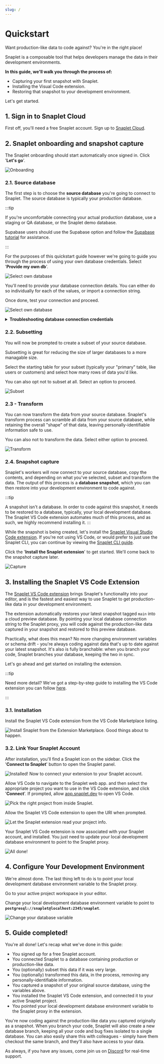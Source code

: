 ```yaml
---
slug: /
---
```


# Quickstart

Want production-like data to code against? You're in the right place!

Snaplet is a composable tool that helps developers manage the data in their development environments.

**In this guide, we'll walk you through the process of:**
* Capturing your first snapshot with Snaplet.
* Installing the Visual Code extension.
* Restoring that snapshot to your development environment.

Let's get started.

## 1. Sign in to Snaplet Cloud
First off, you'll need a free Snaplet account. Sign up to [Snaplet Cloud](https://app.snaplet.dev).

## 2. Snaplet onboarding and snapshot capture

The Snaplet onboarding should start automatically once signed in. Click '**Let's go**'.

![Onboarding](/img/quickstart/01.png)

### 2.1. Source database

The first step is to choose the **source database** you're going to connect to Snaplet. The source database is typically your production database.

:::tip

If you're uncomfortable connecting your actual production database, use a staging or QA database, or the Snaplet demo database.

Supabase users should use the Supabase option and follow the [Supabase tutorial](/tutorials/supabase-clone-environments) for assistance.

:::

For the purposes of this quickstart guide however we're going to guide you through the process of using your own database credentials. Select '**Provide my own db**'.

![Select own database](/img/quickstart/02.png)

You'll need to provide your database connection details. You can either do so individually for each of the values, or import a connection string.

Once done, test your connection and proceed.

![Select own database](/img/quickstart/03.png)

<details>
  <summary><b>Troubleshooting database connection credentials</b></summary>
  <div>
    <div>Database connection strings can be tricky because of how URI encoding is handled. If you're experiencing errors you should refer to the <a href="/references/connection-strings/">Connection String guide</a>. Prisma also has a great reference guide on <a href="https://www.prisma.io/dataguide/postgresql/short-guides/connection-uris">URI encoding</a>.
        </div>
        <br/>
     </div>
</details>

### 2.2. Subsetting

You will now be prompted to create a subset of your source database.

Subsetting is great for reducing the size of larger databases to a more managable size.

Select the starting table for your subset (typically your "primary" table, like users or customers) and select how many rows of data you'd like.

You can also opt not to subset at all. Select an option to proceed.

![Subset](/img/quickstart/04.png)

### 2.3 - Transform

You can now transform the data from your source database. Snaplet's transform process can scramble all data from your source database, while retaining the overall "shape" of that data, leaving personally-identifiable information safe to use.

You can also not to transform the data. Select either option to proceed.

![Transform](/img/quickstart/05.png)

### 2.4. Snapshot capture

Snaplet's workers will now connect to your source database, copy the contents, and depending on what you've selected, subset and transform the data. The output of this process is a **database snapshot**, which you can then restore into your development environment to code against.

:::tip

A snapshot isn't a database. In order to code against this snapshot, it needs to be restored to a database, typically, your local development database. The Snaplet VS Code extension automates much of this process, and as such, we highly recommend installing it.
:::

While the snapshot is being created, let's install the [Snaplet Visual Studio Code extension](https://marketplace.visualstudio.com/items?itemName=snaplet.snaplet-vscode). If you're not using VS Code, or would prefer to just use the Snaplet CLI, you can continue by viewing the [Snaplet CLI guide](/getting-started/start-here#installing-the-cli).

Click the '**Install the Snaplet extension**' to get started. We'll come back to the snapshot capture later.

![Capture](/img/quickstart/06.png)

## 3. Installing the Snaplet VS Code Extension

The [Snaplet VS Code extension](https://marketplace.visualstudio.com/items?itemName=snaplet.snaplet-vscode) brings Snaplet's functionality into your editor, and is the fastest and easiest way to use Snaplet to get production-like data in your development environment.

The extension automatically restores your latest snapshot tagged `main` into a cloud preview database. By pointing your local database connection string to the Snaplet proxy, you will code against the production-like data captured in your snapshot and restored to this preview database.

Practically, what does this mean? No more changing environment variables or schema drift - you're always coding against data that's up to date against your latest snapshot. It's also is fully branchable: when you branch your code, Snaplet branches your database, keeping the two in sync.

Let's go ahead and get started on installing the extension.

:::tip

Need more detail? We've got a step-by-step guide to installing the VS Code extension you can follow [here](/guides/visual-studio-code-extension).

:::

### 3.1. Installation

 Install the Snaplet VS Code extension from the VS Code Marketplace listing.

 ![Install Snaplet from the Extension Marketplace. Good things about to happen.](/img/vsce-02.webp)

### 3.2. Link Your Snaplet Account

After installation, you'll find a Snaplet icon on the sidebar. Click the '**Connect to Snaplet**' button to open the Snaplet panel.

![Installed! Now to connect your extension to your Snaplet account.](/img/vsce-03.webp)

Allow VS Code to navigate to the Snaplet web app. and then select the appropriate project you want to use in the VS Code extension, and click '**Connect**'. If prompted, allow [app.snaplet.dev](http://app.snaplet.dev) to open VS Code.

![Pick the right project from inside Snaplet.](/img/vsce-04.webp)

Allow the Snaplet VS Code extension to open the URI when prompted.

![Let the Snaplet extension read your project info.](/img/vsce-05.webp)

Your Snaplet VS Code extension is now associated with your Snaplet account, and installed. You just need to update your local development database environment to point to the Snaplet proxy.

![All done!](/img/vsce-06.webp)

## 4. Configure Your Development Environment

We're almost done. The last thing left to do is to point your local development database environment variable to the Snaplet proxy.

Go to your active project workspace in your editor.

Change your local development database environment variable to point to **`postgresql://snaplet@localhost:2345/snaplet`**.

![Change your database variable](/img/quickstart/07.png)

## 5. Guide completed!
You're all done! Let's recap what we've done in this guide:

* You signed up for a free Snaplet account.
* You connected Snaplet to a database containing production or production-like data.
* You (optionally) subset this data if it was very large.
* You (optionally) transformed this data, in the process, removing any personally-identifiable information.
* You captured a snapshot of your original source database, using the variables above.
* You installed the Snaplet VS Code extension, and connected it to your active Snaplet project.
* You pointed your local development database environment variable to the Snaplet proxy in the extension.

You're now coding against the production-like data you captured originally as a snapshot. When you branch your code, Snaplet will also create a new database branch, keeping all your code and bug fixes isolated to a single database. You can also easily share this with colleagues - simply have them checkout the same branch, and they'll also have access to your data.

As always, if you have any issues, come join us on [Discord](https://app.snaplet.dev/chat) for real-time support.
